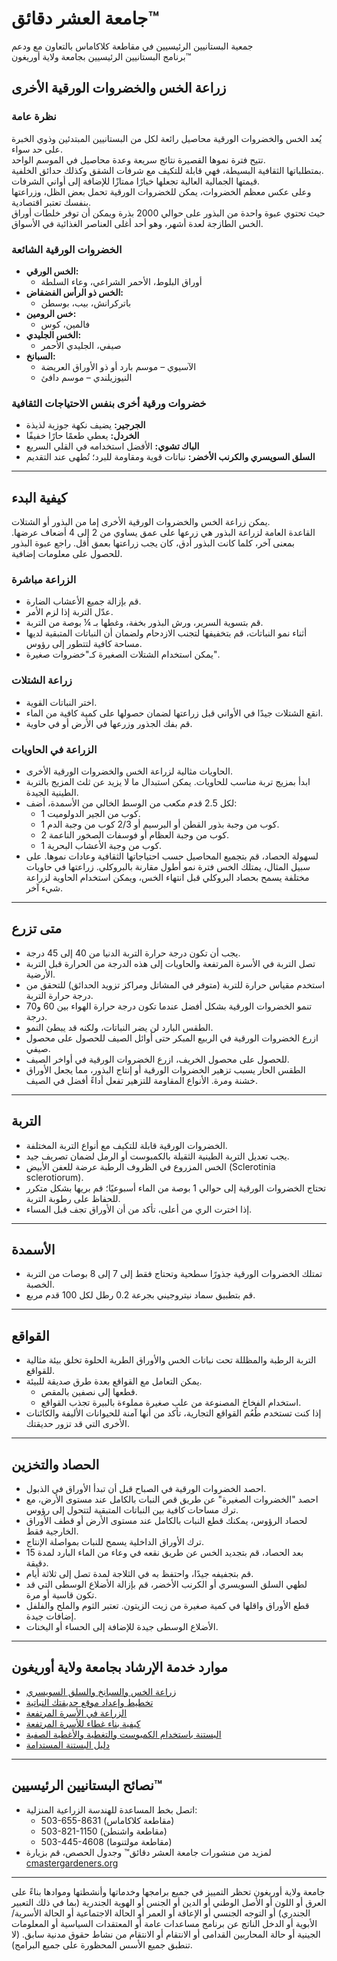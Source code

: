 # جامعة العشر دقائق™  
جمعية البستانيين الرئيسيين في مقاطعة كلاكاماس بالتعاون مع ودعم  
برنامج البستانيين الرئيسيين بجامعة ولاية أوريغون™  

## زراعة الخس والخضروات الورقية الأخرى  

### نظرة عامة  
يُعد الخس والخضروات الورقية محاصيل رائعة لكل من البستانيين المبتدئين وذوي الخبرة على حد سواء.  
تتيح فترة نموها القصيرة نتائج سريعة وعدة محاصيل في الموسم الواحد.  
بمتطلباتها الثقافية البسيطة، فهي قابلة للتكيف مع شرفات الشقق وكذلك حدائق الخلفية.  
قيمتها الجمالية العالية تجعلها خيارًا ممتازًا للإضافة إلى أواني الشرفات.  
وعلى عكس معظم الخضروات، يمكن للخضروات الورقية تحمل بعض الظل، وزراعتها بنفسك تعتبر اقتصادية.  
حيث تحتوي عبوة واحدة من البذور على حوالي 2000 بذرة ويمكن أن توفر خلطات أوراق الخس الطازجة لعدة أشهر، وهو أحد أغلى العناصر الغذائية في الأسواق.  

### الخضروات الورقية الشائعة  
- **الخس الورقي:**  
  - أوراق البلوط، الأحمر الشراعي، وعاء السلطة  
- **الخس ذو الرأس الفضفاض:**  
  - باتركرانش، بيب، بوسطن  
- **خس الرومين:**  
  - فالمين، كوس  
- **الخس الجليدي:**  
  - صيفي، الجليدي الأحمر  
- **السبانخ:**  
  - الآسيوي – موسم بارد أو ذو الأوراق العريضة  
  - النيوزيلندي – موسم دافئ  

### خضروات ورقية أخرى بنفس الاحتياجات الثقافية  
- **الجرجير:** يضيف نكهة جوزية لذيذة  
- **الخردل:** يعطي طعمًا حارًا خفيفًا  
- **الباك تشوي:** الأفضل استخدامه في القلي السريع  
- **السلق السويسري والكرنب الأخضر:** نباتات قوية ومقاومة للبرد؛ تُطهى عند التقديم  

---

## كيفية البدء  
يمكن زراعة الخس والخضروات الورقية الأخرى إما من البذور أو الشتلات.  
القاعدة العامة لزراعة البذور هي زرعها على عمق يساوي من 2 إلى 4 أضعاف عرضها. بمعنى آخر، كلما كانت البذور أدق، كان يجب زراعتها بعمق أقل. راجع عبوة البذور للحصول على معلومات إضافية.

### الزراعة مباشرة  
- قم بإزالة جميع الأعشاب الضارة.  
- عدّل التربة إذا لزم الأمر.  
- قم بتسوية السرير، ورش البذور بخفة، وغطها بـ ¼ بوصة من التربة.  
- أثناء نمو النباتات، قم بتخفيفها لتجنب الازدحام ولضمان أن النباتات المتبقية لديها مساحة كافية لتتطور إلى رؤوس.  
- يمكن استخدام الشتلات الصغيرة كـ"خضروات صغيرة".  

### زراعة الشتلات  
- اختر النباتات القوية.  
- انقع الشتلات جيدًا في الأواني قبل زراعتها لضمان حصولها على كمية كافية من الماء.  
- قم بفك الجذور وزرعها في الأرض أو في حاوية.  

### الزراعة في الحاويات  
- الحاويات مثالية لزراعة الخس والخضروات الورقية الأخرى.  
- ابدأ بمزيج تربة مناسب للحاويات. يمكن استبدال ما لا يزيد عن ثلث المزيج بالتربة الطينية الجيدة.  
- لكل 2.5 قدم مكعب من الوسط الخالي من الأسمدة، أضف:  
  - 1 كوب من الجير الدولوميت.  
  - 1 كوب من وجبة بذور القطن أو البرسيم أو 2/3 كوب من وجبة الدم.  
  - 2 كوب من وجبة العظام أو فوسفات الصخور الناعمة.  
  - 1 كوب من وجبة الأعشاب البحرية.  
- لسهولة الحصاد، قم بتجميع المحاصيل حسب احتياجاتها الثقافية وعادات نموها. على سبيل المثال، يمتلك الخس فترة نمو أطول مقارنة بالبروكلي. زراعتها في حاويات مختلفة يسمح بحصاد البروكلي قبل انتهاء الخس، ويمكن استخدام الحاوية لزراعة شيء آخر.  

---

## متى تزرع  
- يجب أن تكون درجة حرارة التربة الدنيا من 40 إلى 45 درجة.  
- تصل التربة في الأسرة المرتفعة والحاويات إلى هذه الدرجة من الحرارة قبل التربة الأرضية.  
- استخدم مقياس حرارة للتربة (متوفر في المشاتل ومراكز تزويد الحدائق) للتحقق من درجة حرارة التربة.  
- تنمو الخضروات الورقية بشكل أفضل عندما تكون درجة حرارة الهواء بين 60 و70 درجة.  
- الطقس البارد لن يضر النباتات، ولكنه قد يبطئ النمو.  
- ازرع الخضروات الورقية في الربيع المبكر حتى أوائل الصيف للحصول على محصول صيفي.  
- للحصول على محصول الخريف، ازرع الخضروات الورقية في أواخر الصيف.  
- الطقس الحار يسبب تزهير الخضروات الورقية أو إنتاج البذور، مما يجعل الأوراق خشنة ومرة. الأنواع المقاومة للتزهير تفعل أداءً أفضل في الصيف.  

---

## التربة  
- الخضروات الورقية قابلة للتكيف مع أنواع التربة المختلفة.  
- يجب تعديل التربة الطينية الثقيلة بالكمبوست أو الرمل لضمان تصريف جيد.  
- الخس المزروع في الظروف الرطبة عرضة للعفن الأبيض (Sclerotinia sclerotiorum).  
- تحتاج الخضروات الورقية إلى حوالي 1 بوصة من الماء أسبوعيًا؛ قم بريها بشكل متكرر للحفاظ على رطوبة التربة.  
- إذا اخترت الري من أعلى، تأكد من أن الأوراق تجف قبل المساء.  

---

## الأسمدة  
- تمتلك الخضروات الورقية جذورًا سطحية وتحتاج فقط إلى 7 إلى 8 بوصات من التربة الخصبة.  
- قم بتطبيق سماد نيتروجيني بجرعة 0.2 رطل لكل 100 قدم مربع.  

---

## القواقع  
- التربة الرطبة والمظللة تحت نباتات الخس والأوراق الطرية الحلوة تخلق بيئة مثالية للقواقع.  
- يمكن التعامل مع القواقع بعدة طرق صديقة للبيئة.  
  - قطعها إلى نصفين بالمقص.  
  - استخدام الفخاخ المصنوعة من علب صغيرة مملوءة بالبيرة تجذب القواقع.  
- إذا كنت تستخدم طُعُم القواقع التجارية، تأكد من أنها آمنة للحيوانات الأليفة والكائنات الأخرى التي قد تزور حديقتك.  

---

## الحصاد والتخزين  
- احصد الخضروات الورقية في الصباح قبل أن تبدأ الأوراق في الذبول.  
- احصد "الخضروات الصغيرة" عن طريق قص النبات بالكامل عند مستوى الأرض، مع ترك مساحات كافية بين النباتات المتبقية لتتحول إلى رؤوس.  
- لحصاد الرؤوس، يمكنك قطع النبات بالكامل عند مستوى الأرض أو قطف الأوراق الخارجية فقط.  
- ترك الأوراق الداخلية يسمح للنبات بمواصلة الإنتاج.  
- بعد الحصاد، قم بتجديد الخس عن طريق نقعه في وعاء من الماء البارد لمدة 15 دقيقة.  
- قم بتجفيفه جيدًا، واحتفظ به في الثلاجة لمدة تصل إلى ثلاثة أيام.  
- لطهي السلق السويسري أو الكرنب الأخضر، قم بإزالة الأضلاع الوسطى التي قد تكون قاسية أو مرة.  
- قطع الأوراق واقلها في كمية صغيرة من زيت الزيتون. تعتبر الثوم والملح والفلفل إضافات جيدة.  
- الأضلاع الوسطى جيدة للإضافة إلى الحساء أو اليخنات.  

---

## موارد خدمة الإرشاد بجامعة ولاية أوريغون  
- [زراعة الخس والسبانخ والسلق السويسري](https://catalog.extension.oregonstate.edu/)  
- [تخطيط وإعداد موقع حديقتك النباتية](https://catalog.extension.oregonstate.edu/)  
- [الزراعة في الأسرة المرتفعة](https://catalog.extension.oregonstate.edu/)  
- [كيفية بناء غطاء للأسرة المرتفعة](https://catalog.extension.oregonstate.edu/)  
- [البستنة باستخدام الكمبوست والتغطية والأغطية الصفية](https://catalog.extension.oregonstate.edu/)  
- [دليل البستنة المستدامة](https://catalog.extension.oregonstate.edu/)  

---

## نصائح البستانيين الرئيسيين™  
- اتصل بخط المساعدة للهندسة الزراعية المنزلية:  
  - 503-655-8631 (مقاطعة كلاكاماس)  
  - 503-821-1150 (مقاطعة واشنطن)  
  - 503-445-4608 (مقاطعة مولتنوما)  
- لمزيد من منشورات جامعة العشر دقائق™ وجدول الحصص، قم بزيارة [cmastergardeners.org](http://www.cmastergardeners.org)  

---

جامعة ولاية أوريغون تحظر التمييز في جميع برامجها وخدماتها وأنشطتها وموادها بناءً على العرق أو اللون أو الأصل الوطني أو الدين أو الجنس أو الهوية الجندرية (بما في ذلك التعبير الجندري) أو التوجه الجنسي أو الإعاقة أو العمر أو الحالة الاجتماعية أو الحالة الأسرية/الأبوية أو الدخل الناتج عن برنامج مساعدات عامة أو المعتقدات السياسية أو المعلومات الجينية أو حالة المحاربين القدامى أو الانتقام أو الانتقام من نشاط حقوق مدنية سابق. (لا تنطبق جميع الأسس المحظورة على جميع البرامج).